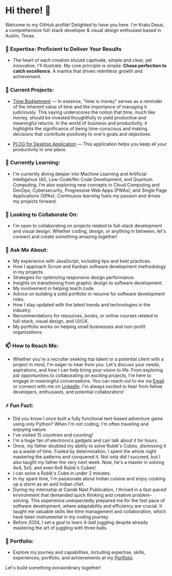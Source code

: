 # Hi there! 👋

Welcome to my GitHub profile! Delighted to have you here. I'm Kratu Desai, a comprehensive full-stack developer & visual design enthusiast based in Austin, Texas.

### 🌟 **Expertise: Proficient to Deliver Your Results**
- The heart of each creation should captivate, simple and clear, yet innovative, I'll illustrate. My core principle is simple: **Chase perfection to catch excellence**. A mantra that drives relentless growth and achievement.

### 🔭 **Current Projects:** 
- [Time Budgetment](https://ample.contact/QA4/) — In essence, "time is money" serves as a reminder of the inherent value of time and the importance of managing it judiciously. This saying underscores the notion that time, much like money, should be invested thoughtfully to yield productive and meaningful returns. In the world of business and productivity, it highlights the significance of being time-conscious and making decisions that contribute positively to one's goals and objectives.

- [PLOG for Desktop Application](https://kratuvwxyz.github.io/PLOG/) — This application helps you keep all your productivity in one place.

### 🌱 **Currently Learning:** 
- I'm currently diving deeper into Machine Learning and Artificial Intelligence (AI), Low-Code/No-Code Development, and Quantum Computing. I’m also exploring new concepts in Cloud Computing and DevOps, Cybersecurity, Progressive Web Apps (PWAs), and Single Page Applications (SPAs). Continuous learning fuels my passion and drives my projects forward.

### 👯 **Looking to Collaborate On:** 
- I'm open to collaborating on projects related to full-stack development and visual design. Whether coding, design, or anything in between, let's connect and create something amazing together!

### 💬 **Ask Me About:** 
* My experience with JavaScript, including tips and best practices.
* How I approach Scrum and Kanban software development  methodology in my projects.
* Strategies for optimizing responsive design performance.
* Insights on transitioning from graphic design to software development.
* My involvement in helping teach code.
* Advice on building a solid portfolio or resume for software development roles.
* How I stay updated with the latest trends and technologies in the industry.
* Recommendations for resources, books, or online courses related to full-stack, visual design, and UI/UX.
* My portfolio works on helping small businesses  and non-profit organizations.

### 📫 **How to Reach Me:** 
- Whether you're a recruiter seeking top talent or a potential client with a project in mind, I'm eager to hear from you. Let's discuss your needs, aspirations, and how I can help bring your vision to life. From exploring job opportunities to collaborating on exciting projects, I'm here to engage in meaningful conversations. You can reach out to me via [Email](mailto:sai@desaign.me) or connect with me on [LinkedIn](https://www.linkedin.com/in/desaigner/). I'm always excited to hear from fellow developers, enthusiasts, and potential collaborators!

### ⚡ **Fun Fact:** 
* Did you know I once built a fully functional text-based adventure game using only Python? When I'm not coding, I'm often traveling and enjoying nature.
* I've visited 15 countries and counting!
* I'm a huge fan of electronics gadgets and can talk about it for hours.
* Once, my father doubted my ability to solve Rubik's Cubes, dismissing it as a waste of time. Fueled by determination, I spent the whole night mastering the patterns and conquered it. Not only did I succeed, but I also taught my father the very next week. Now, he's a master in solving 4x4, 5x5, and even 6x6 Rubik's Cubes!
* I can solve a Rubik's Cube in under 2 minutes.
* In my spare time, I'm passionate about Indian cuisine and enjoy cooking up a storm as an avid Indian chef.
* During my internship at Candé Nast Publication, I thrived in a fast-paced environment that demanded quick thinking and creative problem-solving. This experience unexpectedly prepared me for the fast pace of software development, where adaptability and efficiency are crucial. It taught me valuable skills like time management and collaboration, which have been instrumental in my coding journey.
* Before 2024, I set a goal to learn 4-ball juggling despite already mastering the art of juggling with three balls.

### 📝 **Portfolio:** 
- Explore my journey and capabilities, including expertise, skills, experiences, portfolio, and achievements at my [Portfolio](https://desaigner.info/).

Let's build something extraordinary together!

<!--
**kratuvwxyz/kratuvwxyz** is a ✨ _special_ ✨ repository because its `README.md` (this file) appears on your GitHub profile.

Here are some ideas to get you started:

- 🔭 I’m currently working on ...
- 🌱 I’m currently learning ...
- 👯 I’m looking to collaborate on ...
- 🤔 I’m looking for help with ...
- 💬 Ask me about ...
- 📫 How to reach me: ...
- 😄 Pronouns: ...
- ⚡ Fun fact: ...
-->
